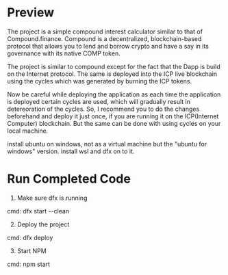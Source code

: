# Preview
The project is a simple compound interest calculator similar to that of Compound.finance. Compound is a decentralized, blockchain-based protocol that allows you to lend and borrow crypto and have a say in its governance with its native COMP token. 

The project is similar to compound except for the fact that the Dapp is build on the Internet protocol. The same is deployed into the ICP live blockchain using the cycles which was generated by burning the ICP tokens.

Now be careful while deploying the application as each time the application is deployed certain cycles are used, which will gradually result in detereoration of the cycles. So, I recommend you to do the changes beforehand and deploy it just once, if you are running it on the ICP(Internet Computer) blockchain. But the same can be done with using cycles on your local machine. 




install ubuntu on windows, not as a virtual machine but the "ubuntu for windows" version. install wsl and dfx on to it.



# Run Completed Code

1. Make sure dfx is running


cmd: dfx start --clean

2. Deploy the project

cmd: dfx deploy

3. Start NPM

cmd: npm start



